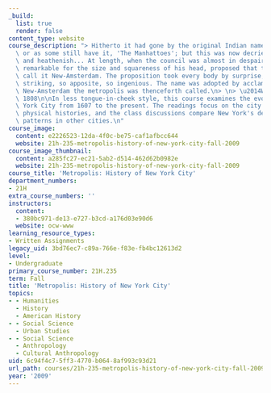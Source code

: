 ```yaml
---
_build:
  list: true
  render: false
content_type: website
course_description: "> Hitherto it had gone by the original Indian name Manna-hatta,\
  \ or as some still have it, 'The Manhattoes'; but this was now decried as savage\
  \ and heathenish... At length, when the council was almost in despair, a burgher,\
  \ remarkable for the size and squareness of his head, proposed that they should\
  \ call it New-Amsterdam. The proposition took every body by surprise; it was so\
  \ striking, so apposite, so ingenious. The name was adopted by acclamation, and\
  \ New-Amsterdam the metropolis was thenceforth called.\n> \n> \u2014Washington Irving,\
  \ 1808\n\nIn less tongue-in-cheek style, this course examines the evolution of New\
  \ York City from 1607 to the present. The readings focus on the city's social and\
  \ physical histories, and the class discussions compare New York's development to\
  \ patterns in other cities.\n"
course_image:
  content: e2226523-12da-4f0c-be75-caf1afbcc644
  website: 21h-235-metropolis-history-of-new-york-city-fall-2009
course_image_thumbnail:
  content: a285fc27-ec21-5ab2-d514-462d62b0982e
  website: 21h-235-metropolis-history-of-new-york-city-fall-2009
course_title: 'Metropolis: History of New York City'
department_numbers:
- 21H
extra_course_numbers: ''
instructors:
  content:
  - 380bc971-de13-e727-b3cd-a176d03e90d6
  website: ocw-www
learning_resource_types:
- Written Assignments
legacy_uid: 3bd76ec7-c89a-766e-f83e-fb4bc12613d2
level:
- Undergraduate
primary_course_number: 21H.235
term: Fall
title: 'Metropolis: History of New York City'
topics:
- - Humanities
  - History
  - American History
- - Social Science
  - Urban Studies
- - Social Science
  - Anthropology
  - Cultural Anthropology
uid: 6c94f4c7-5ff3-4770-b064-8af993c93d21
url_path: courses/21h-235-metropolis-history-of-new-york-city-fall-2009
year: '2009'
---
```

